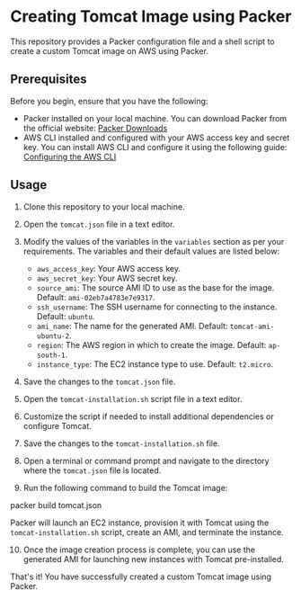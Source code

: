 # Creating Tomcat Image using Packer

This repository provides a Packer configuration file and a shell script to create a custom Tomcat image on AWS using Packer.

## Prerequisites

Before you begin, ensure that you have the following:

- Packer installed on your local machine. You can download Packer from the official website: [Packer Downloads](https://www.packer.io/downloads)
- AWS CLI installed and configured with your AWS access key and secret key. You can install AWS CLI and configure it using the following guide: [Configuring the AWS CLI](https://docs.aws.amazon.com/cli/latest/userguide/cli-configure-quickstart.html)

## Usage

1. Clone this repository to your local machine.

2. Open the `tomcat.json` file in a text editor.

3. Modify the values of the variables in the `variables` section as per your requirements. The variables and their default values are listed below:

   - `aws_access_key`: Your AWS access key.
   - `aws_secret_key`: Your AWS secret key.
   - `source_ami`: The source AMI ID to use as the base for the image. Default: `ami-02eb7a4783e7e9317`.
   - `ssh_username`: The SSH username for connecting to the instance. Default: `ubuntu`.
   - `ami_name`: The name for the generated AMI. Default: `tomcat-ami-ubuntu-2`.
   - `region`: The AWS region in which to create the image. Default: `ap-south-1`.
   - `instance_type`: The EC2 instance type to use. Default: `t2.micro`.

4. Save the changes to the `tomcat.json` file.

5. Open the `tomcat-installation.sh` script file in a text editor.

6. Customize the script if needed to install additional dependencies or configure Tomcat.

7. Save the changes to the `tomcat-installation.sh` file.

8. Open a terminal or command prompt and navigate to the directory where the `tomcat.json` file is located.

9. Run the following command to build the Tomcat image:

packer build tomcat.json


Packer will launch an EC2 instance, provision it with Tomcat using the `tomcat-installation.sh` script, create an AMI, and terminate the instance.

10. Once the image creation process is complete, you can use the generated AMI for launching new instances with Tomcat pre-installed.

That's it! You have successfully created a custom Tomcat image using Packer.


